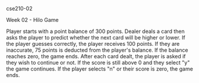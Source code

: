 cse210-02

Week 02 - Hilo Game

Player starts with a point balance of 300 points.
Dealer deals a card then asks the player to predict
whether the next card will be higher or lower. If 
the player guesses correctly, the player receives 100
points. If they are inaccurate, 75 points is deducted
from the player's balance. If the balance reaches zero,
the game ends. After each card dealt, the player is asked
if they wish to continue or not. If the score is still
above 0 and they select "y" the game continues. If the
player selects "n" or their score is zero, the game ends.
